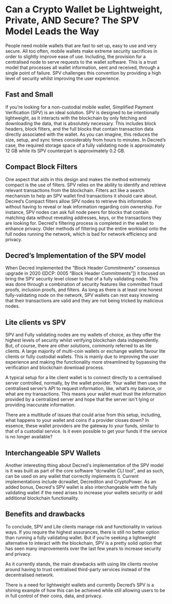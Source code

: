 # Can a Crypto Wallet be Lightweight, Private, AND Secure? The SPV Model Leads the Way

People need mobile wallets that are fast to set up, easy to use and very secure. All too often, mobile wallets make extreme security sacrifices in order to slightly improve ease of use. Including, the provision for a centralised node to serve requests to the wallet software. This is a trust model that processes all wallet information, sent and received, through a single point of failure. SPV challenges this convention by providing a high level of security whilst improving the user experience. 

## Fast and Small
If you’re looking for a non-custodial mobile wallet, Simplified Payment Verification (SPV) is an ideal solution.  SPV is designed to be intentionally lightweight, as it interacts with the blockchain by only fetching and downloading the data, that is absolutely necessary. This includes block headers, block filters, and the full blocks that contain transaction data directly associated with the wallet. As you can imagine, this reduces the size, setup, and sync times considerably from hours to minutes. In Decred’s case, the required storage space of a fully validating node is approximately 12 GB while its SPV counterpart is approximately 0.2 GB.

## Compact Block Filters
One aspect that aids in this design and makes the method extremely compact is the use of filters. SPV relies on the ability to identify and retrieve relevant transactions from the blockchain. Filters act like a search mechanism to help an SPV wallet find transactions it should care about. Decred’s Compact filters allow SPV nodes to retrieve this information without having to reveal or leak information regarding coin ownership. For instance, SPV nodes can ask full node peers for blocks that contain matching data without revealing addresses, keys, or the transactions they are looking for. Decred's filtering process is completed in the wallet to enhance privacy. Older methods of filtering put the entire workload onto the full nodes running the network, which is bad for network efficiency and privacy.

## Decred’s Implementation of the SPV model
When Decred implemented the “Block Header Commitments” consensus upgrade in 2020 ([DCP: 0005 “Block Header Commitments”]) it focused on bring the SPV security level closer to that of a fully validating node. This was done through a combination of security features like committed fraud proofs, inclusion proofs, and filters. As long as there is at least one honest fully-validating node on the network, SPV wallets can rest easy knowing that their transactions are valid and they are not being tricked by malicious nodes. 

## Lite clients vs SPV
SPV and Fully validating nodes are my wallets of choice, as they offer the highest levels of security whilst verifying blockchain data independently. But, of course, there are other solutions, commonly referred to as lite clients. A large majority of multi-coin wallets or exchange wallets favour lite clients or fully custodial wallets. This is mainly due to improving the user experience and making the functionality more streamlined by bypassing the verification and blockchain download process.

A typical setup for a lite client wallet is to connect directly to a centralised server controlled, normally, by the wallet provider. Your wallet then uses the centralised server’s API to request information, like, what’s my balance, or what are my transactions. This means your wallet must trust the information provided by a centralized server and hope that the server isn't lying or providing inaccurate information.

There are a multitude of issues that could arise from this setup, including, what happens to your wallet and coins if a provider closes down? In essence, these wallet providers are the gateway to your funds, similar to that of a custodial service. Is it even possible to get your funds if the service is no longer available?

## Interchangeable SPV Wallets
Another interesting thing about Decred's implementation of the SPV model is it was built as part of the core software “dcrwallet CLI tool”, and as such, can be used on any wallet that correctly implements it. Current implementations include dcrwallet, Decrediton and CryptoPower. As an added bonus, Decred's SPV wallet is also interchangeable with the fully validating wallet if the need arises to increase your wallets security or add additional blockchain functionality.

## Benefits and drawbacks
To conclude, SPV and Lite clients manage risk and functionality in various ways. If you require the highest assurances, there is still no better option than running a fully validating wallet. But if you’re seeking a lightweight alternative to interact with the blockchain, SPV is a pretty solid option that has seen many improvements over the last few years to increase security and privacy. 

As it currently stands, the main drawbacks with using lite clients revolve around having to trust centralised third-party services instead of the decentralised network.

There is a need for lightweight wallets and currently Decred’s SPV is a shining example of how this can be achieved while still allowing users to be in full control of their coins, data, and privacy.
